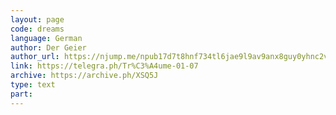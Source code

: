 ```yaml
---
layout: page
code: dreams
language: German
author: Der Geier
author_url: https://njump.me/npub17d7t8hnf734tl6jae9l9av9anx8guy0yhnc2vd9w22vgcvrazs8qjtsnpu
link: https://telegra.ph/Tr%C3%A4ume-01-07
archive: https://archive.ph/XSQ5J
type: text
part: 
---
```

